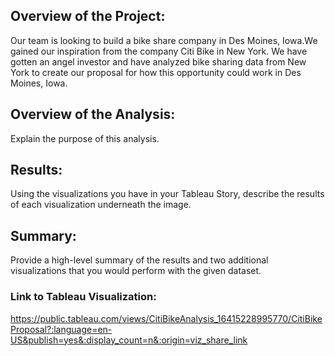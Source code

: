 ## Overview of the Project:
Our team is looking to build a bike share company in Des Moines, Iowa.We gained our inspiration from the company Citi Bike in New York. We have gotten an angel investor and have analyzed bike sharing data from New York to create our proposal for how this opportunity could work in Des Moines, Iowa.
## Overview of the Analysis: 
Explain the purpose of this analysis.
## Results: 
Using the visualizations you have in your Tableau Story, describe the results of each visualization underneath the image.
## Summary: 
Provide a high-level summary of the results and two additional visualizations that you would perform with the given dataset.

### Link to Tableau Visualization:
https://public.tableau.com/views/CitiBikeAnalysis_16415228995770/CitiBikeProposal?:language=en-US&publish=yes&:display_count=n&:origin=viz_share_link
